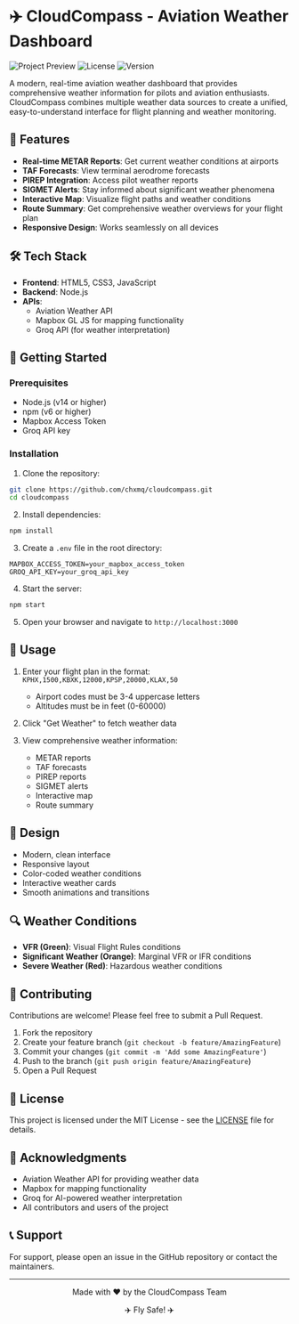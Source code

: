 # ✈️ CloudCompass - Aviation Weather Dashboard

![Project Preview](https://img.shields.io/badge/Status-Active-brightgreen)
![License](https://img.shields.io/badge/License-MIT-blue)
![Version](https://img.shields.io/badge/Version-1.0.0-orange)

A modern, real-time aviation weather dashboard that provides comprehensive weather information for pilots and aviation enthusiasts. CloudCompass combines multiple weather data sources to create a unified, easy-to-understand interface for flight planning and weather monitoring.

## 🌟 Features

- **Real-time METAR Reports**: Get current weather conditions at airports
- **TAF Forecasts**: View terminal aerodrome forecasts
- **PIREP Integration**: Access pilot weather reports
- **SIGMET Alerts**: Stay informed about significant weather phenomena
- **Interactive Map**: Visualize flight paths and weather conditions
- **Route Summary**: Get comprehensive weather overviews for your flight plan
- **Responsive Design**: Works seamlessly on all devices

## 🛠️ Tech Stack

- **Frontend**: HTML5, CSS3, JavaScript
- **Backend**: Node.js
- **APIs**: 
  - Aviation Weather API
  - Mapbox GL JS for mapping functionality
  - Groq API (for weather interpretation)

## 🚀 Getting Started

### Prerequisites

- Node.js (v14 or higher)
- npm (v6 or higher)
- Mapbox Access Token
- Groq API key

### Installation

1. Clone the repository:
```bash
git clone https://github.com/chxmq/cloudcompass.git
cd cloudcompass
```

2. Install dependencies:
```bash
npm install
```

3. Create a `.env` file in the root directory:
```env
MAPBOX_ACCESS_TOKEN=your_mapbox_access_token
GROQ_API_KEY=your_groq_api_key
```

4. Start the server:
```bash
npm start
```

5. Open your browser and navigate to `http://localhost:3000`

## 📝 Usage

1. Enter your flight plan in the format: `KPHX,1500,KBXK,12000,KPSP,20000,KLAX,50`
   - Airport codes must be 3-4 uppercase letters
   - Altitudes must be in feet (0-60000)

2. Click "Get Weather" to fetch weather data

3. View comprehensive weather information:
   - METAR reports
   - TAF forecasts
   - PIREP reports
   - SIGMET alerts
   - Interactive map
   - Route summary

## 🎨 Design

- Modern, clean interface
- Responsive layout
- Color-coded weather conditions
- Interactive weather cards
- Smooth animations and transitions

## 🔍 Weather Conditions

- **VFR (Green)**: Visual Flight Rules conditions
- **Significant Weather (Orange)**: Marginal VFR or IFR conditions
- **Severe Weather (Red)**: Hazardous weather conditions

## 🤝 Contributing

Contributions are welcome! Please feel free to submit a Pull Request.

1. Fork the repository
2. Create your feature branch (`git checkout -b feature/AmazingFeature`)
3. Commit your changes (`git commit -m 'Add some AmazingFeature'`)
4. Push to the branch (`git push origin feature/AmazingFeature`)
5. Open a Pull Request

## 📄 License

This project is licensed under the MIT License - see the [LICENSE](LICENSE) file for details.

## 🙏 Acknowledgments

- Aviation Weather API for providing weather data
- Mapbox for mapping functionality
- Groq for AI-powered weather interpretation
- All contributors and users of the project

## 📞 Support

For support, please open an issue in the GitHub repository or contact the maintainers.

---

<div align="center">
  <p>Made with ❤️ by the CloudCompass Team</p>
  <p>✈️ Fly Safe! ✈️</p>
</div> 

